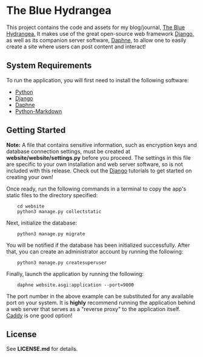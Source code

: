# The Blue Hydrangea

This project contains the code and assets for my blog/journal, [The Blue Hydrangea.](https://hydrangea.sytes.net)
It makes use of the great open-source web framework [Django,](https://www.djangoproject.com/) as well as its 
companion server software, [Daphne,](https://docs.djangoproject.com/en/4.2/howto/deployment/asgi/daphne/) to allow 
one to easily create a site where users can post content and interact!

## System Requirements

To run the application, you will first need to install the following software:

- [Python](https://python.org)
- [Django](https://djangoproject.com)
- [Daphne](https://docs.djangoproject.com/en/5.0/howto/deployment/asgi/daphne/)
- [Python-Markdown](https://python-markdown.github.io/)

## Getting Started

**Note:** A file that contains sensitive information, such as encryption keys and database connection settings, 
must be created at **website/website/settings.py** before you proceed. The settings in this file are specific 
to your own installation and web server software, so is not included with this release. Check out 
the [Django](https://djangoproject.com) tutorials to get started on creating your own!

Once ready, run the following commands in a terminal to copy the app's static files to the directory specified:

```
	cd website
	python3 manage.py collectstatic
```

Next, initialize the database:

```
	python3 manage.py migrate
```

You will be notified if the database has been initialized successfully. After that, you can create an administrator
account by running the following:

```
	python3 manage.py createsuperuser
```

Finally, launch the application by running the following:

```
	daphne website.asgi:application --port=9000
```

The port number in the above example can be substituted for any available port on your system. It is 
**highly** recommend running the application behind a web server that serves as a "reverse proxy" to
the application itself. [Caddy](https://caddyserver.com) is one good option!

## License

See **LICENSE.md** for details.

